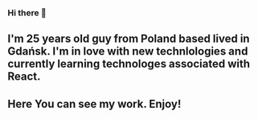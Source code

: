### Hi there 👋

## I'm 25 years old guy from Poland based lived in Gdańsk. I'm in love with new technlologies and currently learning technologes associated with React.
## Here You can see my work. Enjoy! 


